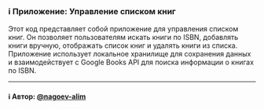 ### ℹ️ Приложение: Управление списком книг

Этот код представляет собой приложение для управления списком книг.
Он позволяет пользователям искать книги по ISBN, добавлять книги вручную,
отображать список книг и удалять книги из списка.
Приложение использует локальное хранилище для сохранения данных и
взаимодействует с Google Books API для поиска информации о книгах по ISBN.

-----
#### ℹ️ Автор: [@nagoev-alim](https://github.com/nagoev-alim)

